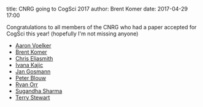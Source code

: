 title: CNRG going to CogSci 2017
author: Brent Komer
date: 2017-04-29 17:00

Congratulations to all members of the CNRG who had a paper accepted for CogSci this year! (hopefully I'm not missing anyone)

- [Aaron Voelker](/people/aaron-r-voelker.html)
- [Brent Komer](/people/brent-komer.html)
- [Chris Eliasmith](/people/chris-eliasmith.html)
- [Ivana Kajic](/people/ivana-kajic.html)
- [Jan Gosmann](/people/jan-gosmann.html)
- [Peter Blouw](/people/peter-blouw.html)
- [Ryan Orr](/people/ryan-orr.html)
- [Sugandha Sharma](/people/sugandha-sharma.html)
- [Terry Stewart](/people/terrence-c-stewart.html)

